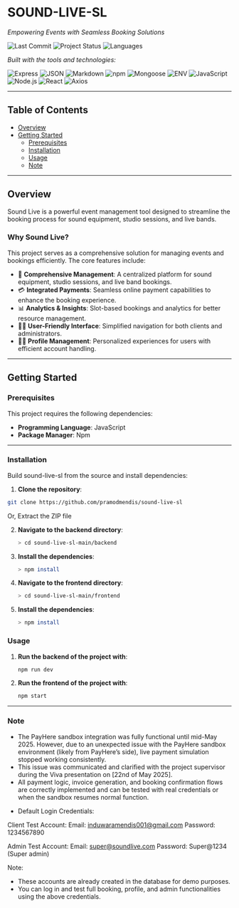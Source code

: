 # SOUND-LIVE-SL

_Empowering Events with Seamless Booking Solutions_

![Last Commit](https://img.shields.io/badge/last_commit-today-brightgreen) 
![Project Status](https://img.shields.io/badge/status-99.9%25-blue) 
![Languages](https://img.shields.io/badge/languages-3-lightgrey)

_Built with the tools and technologies:_

![Express](https://img.shields.io/badge/Express-000?logo=express)
![JSON](https://img.shields.io/badge/JSON-000000?logo=json)
![Markdown](https://img.shields.io/badge/Markdown-000000?logo=markdown)
![npm](https://img.shields.io/badge/npm-CB3837?logo=npm)
![Mongoose](https://img.shields.io/badge/Mongoose-880000?logo=mongoose)
![ENV](https://img.shields.io/badge/.ENV-8DD6F9?logo=dotenv)
![JavaScript](https://img.shields.io/badge/JavaScript-F7DF1E?logo=javascript)
![Node.js](https://img.shields.io/badge/Node.js-339933?logo=nodedotjs)
![React](https://img.shields.io/badge/React-61DAFB?logo=react)
![Axios](https://img.shields.io/badge/Axios-5A29E4?logo=axios)

---

## Table of Contents

- [Overview](#overview)
- [Getting Started](#getting-started)
  - [Prerequisites](#prerequisites)
  - [Installation](#installation)
  - [Usage](#usage)
  - [Note](#note)

---

## Overview

Sound Live is a powerful event management tool designed to streamline the booking process for sound equipment, studio sessions, and live bands.

### Why Sound Live?

This project serves as a comprehensive solution for managing events and bookings efficiently. The core features include:

- 🎤 **Comprehensive Management**: A centralized platform for sound equipment, studio sessions, and live band bookings.
- 💳 **Integrated Payments**: Seamless online payment capabilities to enhance the booking experience.
- 📊 **Analytics & Insights**: Slot-based bookings and analytics for better resource management.
- 👨‍💻 **User-Friendly Interface**: Simplified navigation for both clients and administrators.
- 🙋‍♂️ **Profile Management**: Personalized experiences for users with efficient account handling.

---

## Getting Started

### Prerequisites

This project requires the following dependencies:

- **Programming Language**: JavaScript
- **Package Manager**: Npm

---

### Installation

Build sound-live-sl from the source and install dependencies:

1. **Clone the repository**:

```bash
git clone https://github.com/pramodmendis/sound-live-sl
```

Or, Extract the ZIP file

2. **Navigate to the backend directory**:
   ```bash
   > cd sound-live-sl-main/backend
   ```

3. **Install the dependencies**:
   ```bash
   > npm install
   ```

4. **Navigate to the frontend directory**:
   ```bash
   > cd sound-live-sl-main/frontend
   ```

5. **Install the dependencies**:
   ```bash
   > npm install
   ```

### Usage

1. **Run the backend of the project with**:
   ```bash
   npm run dev
   ```

2. **Run the frontend of the project with**:
   ```bash
   npm start
   ```

---

### Note

- The PayHere sandbox integration was fully functional until mid-May 2025. However, due to an unexpected issue with the PayHere sandbox environment (likely from PayHere’s side), live payment simulation stopped working consistently.
- This issue was communicated and clarified with the project supervisor during the Viva presentation on [22nd of May 2025].
- All payment logic, invoice generation, and booking confirmation flows are correctly implemented and can be tested with real credentials or when the sandbox resumes normal function.


* Default Login Credentials:

Client Test Account:
  Email: induwaramendis001@gmail.com
  Password: 1234567890

Admin Test Account:
  Email: super@soundlive.com
  Password: Super@1234 (Super admin)

Note:
- These accounts are already created in the database for demo purposes.
- You can log in and test full booking, profile, and admin functionalities using the above credentials.

